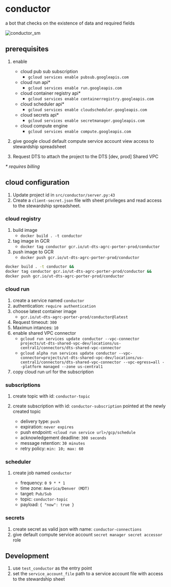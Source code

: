 # conductor

a bot that checks on the existence of data and required fields

![conductor_sm](https://user-images.githubusercontent.com/325813/90076216-62563280-dcbc-11ea-8023-afa62e75b04b.png)

## prerequisites

1. enable

   - cloud pub sub subscription
     - `gcloud services enable pubsub.googleapis.com`
   - cloud run api\*
     - `gcloud services enable run.googleapis.com`
   - cloud container registry api\*
     - `gcloud services enable containerregistry.googleapis.com`
   - cloud scheduler api\*
     - `gcloud services enable cloudscheduler.googleapis.com`
   - cloud secrets api\*
     - `gcloud services enable secretmanager.googleapis.com`
   - cloud compute engine
     - `gcloud services enable compute.googleapis.com`

1. give google cloud default compute service account view access to stewardship spreadsheet
1. Request DTS to attach the project to the DTS [dev, prod] Shared VPC

_\* requires billing_

## cloud configuration

1. Update project id in `src/conductor/server.py:43`
1. Create a `client-secret.json` file with sheet privileges and read access to the stewardship spreadsheet.

### cloud registry

1. build image
   - `docker build . -t conductor`
1. tag image in GCR
   - `docker tag conductor gcr.io/ut-dts-agrc-porter-prod/conductor`
1. push image to GCR
   - `docker push gcr.io/ut-dts-agrc-porter-prod/conductor`

```bash
docker build . -t conductor &&
docker tag conductor gcr.io/ut-dts-agrc-porter-prod/conductor &&
docker push gcr.io/ut-dts-agrc-porter-prod/conductor
```

### cloud run

1. create a service named `conductor`
1. authentication: `require authentication`
1. choose latest container image
   - `gcr.io/ut-dts-agrc-porter-prod/conductor@latest`
1. Request timeout: `300`
1. Maximun intances: `10`
1. enable shared VPC connector
   - `gcloud run services update conductor --vpc-connector projects/ut-dts-shared-vpc-dev/locations/us-central1/connectors/dts-shared-vpc-connector`
   - `gcloud alpha run services update conductor --vpc-connector=projects/ut-dts-shared-vpc-dev/locations/us-central1/connectors/dts-shared-vpc-connector --vpc-egress=all --platform managed --zone us-central1`
1. copy cloud run url for the subscription

### subscriptions

1. create topic with id: `conductor-topic`
1. create subscription with id: `conductor-subscription` pointed at the newly created topic

   - delivery type: `push`
   - expiration: `never expires`
   - push endpoint: `<cloud run service url>/gcp/schedule`
   - acknowledgement deadline: `300 seconds`
   - message retention: `30 minutes`
   - retry policy: `min: 10; max: 60`

### scheduler

1. create job named `conductor`

   - frequency: `0 9 * * 1`
   - time zone: `America/Denver (MDT)`
   - target: `Pub/Sub`
   - topic: `conductor-topic`
   - payload: `{ "now": true }`

### secrets

1. create secret as valid json with name: `conductor-connections`
1. give default compute service account `secret manager secret accessor` role

## Development

1. use `test_conductor` as the entry point
1. set the `service_account_file` path to a service account file with access to the stewardship sheet
